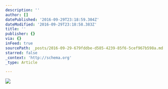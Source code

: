 ```yaml
---
description: ''
author: []
datePublished: '2016-09-29T23:18:59.304Z'
dateModified: '2016-09-29T23:18:58.383Z'
title: ''
publisher: {}
via: {}
inFeed: true
sourcePath: _posts/2016-09-29-679fddbe-d585-4239-85f6-5cef967b598a.md
starred: false
_context: 'http://schema.org'
_type: Article

---
```

![](https://the-grid-user-content.s3-us-west-2.amazonaws.com/929984a6-2d82-4750-9157-be9fd02763bd.jpg)